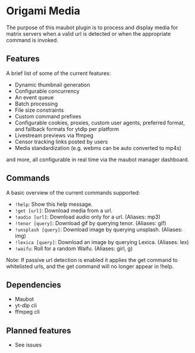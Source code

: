# Origami Media

The purpose of this maubot plugin is to process and display media for matrix servers when a valid url is detected or when the appropriate command is invoked.

## Features

A brief list of some of the current features:
- Dynamic thumbnail generation
- Configurable concurrency
- An event queue
- Batch processing
- File size constraints
- Custom command prefixes
- Configurable cookies, proxies, custom user agents, preferred format, and fallback formats for ytdlp per platform
- Livestream previews via ffmpeg
- Censor tracking links posted by users
- Media standardization (e.g. webms can be auto converted to mp4s)

and more, all configurable in real time via the maubot manager dashboard.

## Commands

A basic overview of the current commands supported:
- `!help`: Show this help message.
- `!get [url]`: Download media from a url.
- `!audio [url]`: Download audio only for a url. (Aliases: mp3)
- `!tenor [query]`: Download gif by querying tenor. (Aliases: gif)
- `!unsplash [query]`: Download image by querying unsplash. (Aliases: img)
- `!lexica [query]`: Download an image by querying Lexica. (Aliases: lex)
- `!waifu`: Roll for a random Waifu. (Aliases: girl, g)

Note: If passive url detection is enabled it applies the get command to whitelisted urls, and the get command will no longer appear in !help.

## Dependencies

- Maubot
- yt-dlp cli
- ffmpeg cli

## Planned features

- See issues
